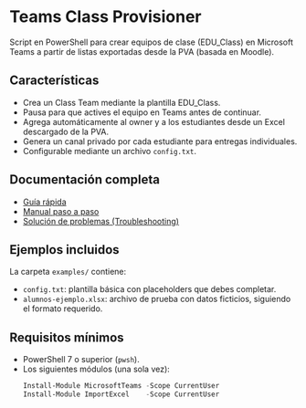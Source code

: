 # Teams Class Provisioner

Script en PowerShell para crear equipos de clase (EDU_Class) en Microsoft Teams a partir de listas exportadas desde la PVA (basada en Moodle).

## Características

- Crea un Class Team mediante la plantilla EDU_Class.
- Pausa para que actives el equipo en Teams antes de continuar.
- Agrega automáticamente al owner y a los estudiantes desde un Excel descargado de la PVA.
- Genera un canal privado por cada estudiante para entregas individuales.
- Configurable mediante un archivo `config.txt`.

## Documentación completa

- [Guía rápida](https://github.com/mrdorville/teams-class-provisioner/tree/main/teams-class-provisioner/docs/QUICKSTART.md)  
- [Manual paso a paso](https://github.com/mrdorville/teams-class-provisioner/tree/main/teams-class-provisioner/docs/MANUAL.md)  
- [Solución de problemas (Troubleshooting)](https://github.com/mrdorville/teams-class-provisioner/tree/main/teams-class-provisioner/docs/TROUBLESHOOTING.md)

## Ejemplos incluidos

La carpeta `examples/` contiene:

- `config.txt`: plantilla básica con placeholders que debes completar.  
- `alumnos-ejemplo.xlsx`: archivo de prueba con datos ficticios, siguiendo el formato requerido.

## Requisitos mínimos

- PowerShell 7 o superior (`pwsh`).  
- Los siguientes módulos (una sola vez):
  ```powershell
  Install-Module MicrosoftTeams -Scope CurrentUser
  Install-Module ImportExcel    -Scope CurrentUser
